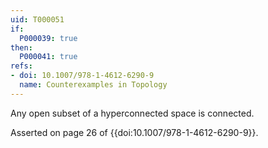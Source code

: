 ```yaml
---
uid: T000051
if:
  P000039: true
then:
  P000041: true
refs:
- doi: 10.1007/978-1-4612-6290-9
  name: Counterexamples in Topology
---
```


Any open subset of a hyperconnected space is connected.

Asserted on page 26 of {{doi:10.1007/978-1-4612-6290-9}}.
